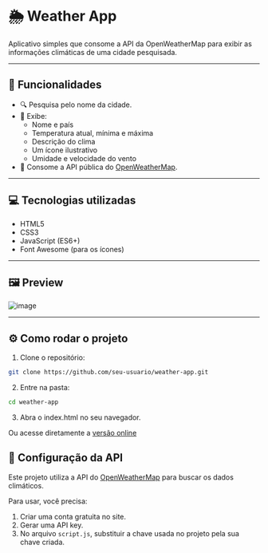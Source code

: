 # 🌦️ Weather App

Aplicativo simples que consome a API da OpenWeatherMap para exibir as informações climáticas de uma cidade pesquisada.

---

## 🚀 Funcionalidades

- 🔍 Pesquisa pelo nome da cidade.
- 📍 Exibe:
  - Nome e país
  - Temperatura atual, mínima e máxima
  - Descrição do clima
  - Um ícone ilustrativo
  - Umidade e velocidade do vento
- 📡 Consome a API pública do [OpenWeatherMap](https://openweathermap.org/).

---

## 💻 Tecnologias utilizadas

- HTML5
- CSS3
- JavaScript (ES6+)
- Font Awesome (para os ícones)

---

## 🖼️ Preview

![image](https://github.com/user-attachments/assets/c1da1ee5-029d-4a01-b2c8-d2d5c8cc8ae2)


---

## ⚙️ Como rodar o projeto

1. Clone o repositório:
```bash
git clone https://github.com/seu-usuario/weather-app.git
```
2. Entre na pasta:
```bash
cd weather-app
```
3. Abra o index.html no seu navegador.

Ou acesse diretamente a [versão online](https://Filipuci.github.io/weather-forecast)
   

## 🔑 Configuração da API

Este projeto utiliza a API do [OpenWeatherMap](https://openweathermap.org/) para buscar os dados climáticos.

Para usar, você precisa:

1. Criar uma conta gratuita no site.
2. Gerar uma API key.
3. No arquivo `script.js`, substituir a chave usada no projeto pela sua chave criada.




